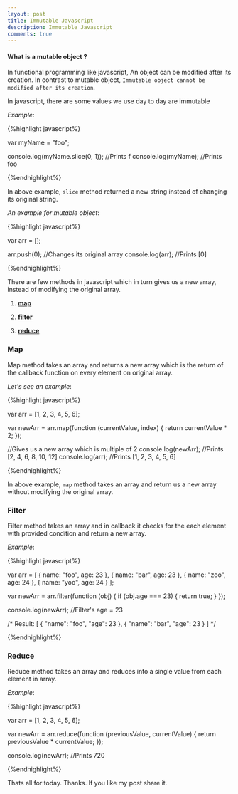 ```yaml
---
layout: post
title: Immutable Javascript
description: Immutable Javascript
comments: true
---
```


#### What is a mutable object ?

In functional programming like javascript, An object can be modified after its creation. In contrast to mutable object, `Immutable object cannot be modified after its creation`.

In javascript, there are some values we use day to day are immutable

*Example*:

{%highlight javascript%}

var myName = "foo";

console.log(myName.slice(0, 1)); //Prints f
console.log(myName); //Prints foo

{%endhighlight%}

In above example, `slice` method returned a new string instead of changing its original string.

*An example for mutable object*:

{%highlight javascript%}

var arr = [];

arr.push(0); //Changes its original array
console.log(arr); //Prints [0]

{%endhighlight%}

There are few methods in javascript which in turn gives us a new array, instead of modifying the original array.

1. **[map](https://developer.mozilla.org/en-US/docs/Web/JavaScript/Reference/Global_Objects/Array/map)**

2. **[filter](https://developer.mozilla.org/en-US/docs/Web/JavaScript/Reference/Global_Objects/Array/filter)**

3. **[reduce](https://developer.mozilla.org/en-US/docs/Web/JavaScript/Reference/Global_Objects/Array/reduce)**


### Map

Map method takes an array and returns a new array which is the return of the callback function on every element on original array.

*Let's see an example*:

{%highlight javascript%}

var arr = [1, 2, 3, 4, 5, 6];

var newArr = arr.map(function (currentValue, index) {
  return currentValue * 2;
});

//Gives us a new array which is multiple of 2
console.log(newArr); //Prints [2, 4, 6, 8, 10, 12]
console.log(arr); //Prints [1, 2, 3, 4, 5, 6]

{%endhighlight%}

In above example, `map` method takes an array and return us a new array without modifying the original array.

### Filter

Filter method takes an array and in callback it checks for the each element with provided condition and return a new array.

*Example*:

{%highlight javascript%}

var arr = [
  {
    name: "foo",
    age: 23
  },
  {
    name: "bar",
    age: 23
  },
  {
    name: "zoo",
    age: 24
  },
  {
    name: "yoo",
    age: 24
  }
];

var newArr = arr.filter(function (obj) {
  if (obj.age === 23) {
    return true;
  }
});

console.log(newArr); //Filter's age = 23

/*
Result:
[
  {
    "name": "foo",
    "age": 23
  },
  {
    "name": "bar",
    "age": 23
  }
]
*/

{%endhighlight%}

### Reduce

Reduce method takes an array and reduces into a single value from each element in array.

*Example*:

{%highlight javascript%}

var arr = [1, 2, 3, 4, 5, 6];

var newArr = arr.reduce(function (previousValue, currentValue) {
  return previousValue * currentValue;
});

console.log(newArr); //Prints 720

{%endhighlight%}

Thats all for today. Thanks. If you like my post share it.
